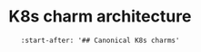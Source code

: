 # K8s charm architecture

```{include} ../../snap/reference/architecture.md
   :start-after: '## Canonical K8s charms'
```
